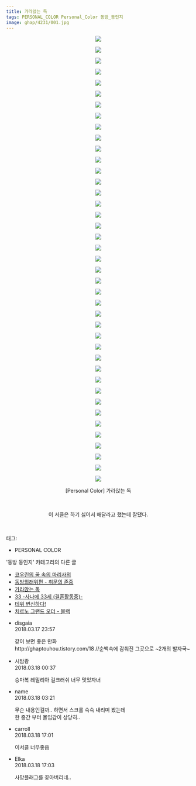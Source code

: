 ```yaml
---
title: 가라앉는 독
tags: PERSONAL_COLOR Personal_Color 동방_동인지
image: ghap/4231/001.jpg
---
```

<div class="article">
<p style="text-align: center; clear: none; float: none;"><img src="{{ site.nasurl }}/ghap/4231/001.jpg"/></p>
<p style="text-align: center; clear: none; float: none;"><img src="{{ site.nasurl }}/ghap/4231/002.jpg"/></p>
<p style="text-align: center; clear: none; float: none;"><img src="{{ site.nasurl }}/ghap/4231/003.jpg"/></p>
<p style="text-align: center; clear: none; float: none;"><img src="{{ site.nasurl }}/ghap/4231/004.jpg"/></p>
<p style="text-align: center; clear: none; float: none;"><img src="{{ site.nasurl }}/ghap/4231/005.jpg"/></p>
<p style="text-align: center; clear: none; float: none;"><img src="{{ site.nasurl }}/ghap/4231/006.jpg"/></p>
<p style="text-align: center; clear: none; float: none;"><img src="{{ site.nasurl }}/ghap/4231/007.jpg"/></p>
<p style="text-align: center; clear: none; float: none;"><img src="{{ site.nasurl }}/ghap/4231/008.jpg"/></p>
<p style="text-align: center; clear: none; float: none;"><img src="{{ site.nasurl }}/ghap/4231/009.jpg"/></p>
<p style="text-align: center; clear: none; float: none;"><img src="{{ site.nasurl }}/ghap/4231/010.jpg"/></p>
<p style="text-align: center; clear: none; float: none;"><img src="{{ site.nasurl }}/ghap/4231/011.jpg"/></p>
<p style="text-align: center; clear: none; float: none;"><img src="{{ site.nasurl }}/ghap/4231/012.jpg"/></p>
<p style="text-align: center; clear: none; float: none;"><img src="{{ site.nasurl }}/ghap/4231/013.jpg"/></p>
<p style="text-align: center; clear: none; float: none;"><img src="{{ site.nasurl }}/ghap/4231/014.jpg"/></p>
<p style="text-align: center; clear: none; float: none;"><img src="{{ site.nasurl }}/ghap/4231/015.jpg"/></p>
<p style="text-align: center; clear: none; float: none;"><img src="{{ site.nasurl }}/ghap/4231/016.jpg"/></p>
<p style="text-align: center; clear: none; float: none;"><img src="{{ site.nasurl }}/ghap/4231/017.jpg"/></p>
<p style="text-align: center; clear: none; float: none;"><img src="{{ site.nasurl }}/ghap/4231/018.jpg"/></p>
<p style="text-align: center; clear: none; float: none;"><img src="{{ site.nasurl }}/ghap/4231/019.jpg"/></p>
<p style="text-align: center; clear: none; float: none;"><img src="{{ site.nasurl }}/ghap/4231/020.jpg"/></p>
<p style="text-align: center; clear: none; float: none;"><img src="{{ site.nasurl }}/ghap/4231/021.jpg"/></p>
<p style="text-align: center; clear: none; float: none;"><img src="{{ site.nasurl }}/ghap/4231/022.jpg"/></p>
<p style="text-align: center; clear: none; float: none;"><img src="{{ site.nasurl }}/ghap/4231/023.jpg"/></p>
<p style="text-align: center; clear: none; float: none;"><img src="{{ site.nasurl }}/ghap/4231/024.jpg"/></p>
<p style="text-align: center; clear: none; float: none;"><img src="{{ site.nasurl }}/ghap/4231/025.jpg"/></p>
<p style="text-align: center; clear: none; float: none;"><img src="{{ site.nasurl }}/ghap/4231/026.jpg"/></p>
<p style="text-align: center; clear: none; float: none;"><img src="{{ site.nasurl }}/ghap/4231/027.jpg"/></p>
<p style="text-align: center; clear: none; float: none;"><img src="{{ site.nasurl }}/ghap/4231/028.jpg"/></p>
<p style="text-align: center; clear: none; float: none;"><img src="{{ site.nasurl }}/ghap/4231/029.jpg"/></p>
<p style="text-align: center; clear: none; float: none;"><img src="{{ site.nasurl }}/ghap/4231/030.jpg"/></p>
<p style="text-align: center; clear: none; float: none;"><img src="{{ site.nasurl }}/ghap/4231/031.jpg"/></p>
<p style="text-align: center; clear: none; float: none;"><img src="{{ site.nasurl }}/ghap/4231/032.jpg"/></p>
<p style="text-align: center; clear: none; float: none;"><img src="{{ site.nasurl }}/ghap/4231/033.jpg"/></p>
<p style="text-align: center; clear: none; float: none;"><img src="{{ site.nasurl }}/ghap/4231/034.jpg"/></p>
<p style="text-align: center; clear: none; float: none;"><img src="{{ site.nasurl }}/ghap/4231/035.jpg"/></p>
<p style="text-align: center; clear: none; float: none;"><img src="{{ site.nasurl }}/ghap/4231/036.jpg"/></p>
<p style="text-align: center; clear: none; float: none;"><img src="{{ site.nasurl }}/ghap/4231/037.jpg"/></p>
<p style="text-align: center; clear: none; float: none;"><img src="{{ site.nasurl }}/ghap/4231/038.jpg"/></p>
<p style="text-align: center; clear: none; float: none;"><img src="{{ site.nasurl }}/ghap/4231/039.jpg"/></p>
<p style="text-align: center; clear: none; float: none;"><img src="{{ site.nasurl }}/ghap/4231/040.jpg"/></p>
<p style="text-align: center; clear: none; float: none;"><img src="{{ site.nasurl }}/ghap/4231/041.jpg"/></p>
<p style="text-align: center; clear: none; float: none;">[Personal Color] 가라앉는 독</p>
<p style="text-align: center; clear: none; float: none;"><br/></p>
<p style="text-align: center; clear: none; float: none;">이 서클은 하기 싫어서 해달라고 했는데 잘됐다.</p>
<p><br/></p>
</div><div class="tagTrail">
<p>태그: </p>
<ul>
<li>PERSONAL COLOR</li>
</ul>
</div><div class="another">
<p>'동방 동인지' 카테고리의 다른 글</p>
<ul>
<li><a href="/2018-03-31-ghap_4239">코우린의 꿈 속의 마리사의</a></li>
<li><a href="/2018-03-31-ghap_4238">동방외래위편 - 취문의 존중</a></li>
<li><a href="/2018-03-17-ghap_4231">가라앉는 독</a></li>
<li><a href="/2018-03-17-ghap_4230">33 -사나에 33세 (결혼활동중)-</a></li>
<li><a href="/2018-03-13-ghap_4228">테위 변신하다!</a></li>
<li><a href="/2018-03-13-ghap_4227">치르노 그랜드 오더 - 블랙</a></li>
</ul>
</div><div class="cb_module cb_fluid">
<div class="cb_wrt cb_profile">
<div class="comment">
<ul>
<li class="cb_thumb_off" id="comment15220969">
<div class="cb_comment_area">
<div class="cb_info_area">
<div class="cb_section">
<span class="cb_nick_name">disgaia</span>
</div>
<div class="cb_section">
<span class="cb_date">2018.03.17 23:57 </span>
</div>
</div>
<div class="cb_dsc_comment">
<p class="cb_dsc">
											같이 보면 좋은 만화<br/>
http://ghaptouhou.tistory.com/18 //순백속에 감춰진 그곳으로 ~2개의 발자국~
										</p>
</div>
</div></li>
<li class="cb_thumb_off" id="comment15220990">
<div class="cb_comment_area">
<div class="cb_info_area">
<div class="cb_section">
<span class="cb_nick_name">시밤쾅</span>
</div>
<div class="cb_section">
<span class="cb_date">2018.03.18 00:37 </span>
</div>
</div>
<div class="cb_dsc_comment">
<p class="cb_dsc">
											승마복 레밀리아 걸크러쉬 너무 멋있자너
										</p>
</div>
</div></li>
<li class="cb_thumb_off" id="comment15221035">
<div class="cb_comment_area">
<div class="cb_info_area">
<div class="cb_section">
<span class="cb_nick_name">name</span>
</div>
<div class="cb_section">
<span class="cb_date">2018.03.18 03:21 </span>
</div>
</div>
<div class="cb_dsc_comment">
<p class="cb_dsc">
											무슨 내용인걸까.. 하면서 스크롤 슥슥 내리며 봤는데<br/>
한 중간 부터 몰입감이 상당히..
										</p>
</div>
</div></li>
<li class="cb_thumb_off" id="comment15221248">
<div class="cb_comment_area">
<div class="cb_info_area">
<div class="cb_section">
<span class="cb_nick_name">carroll</span>
</div>
<div class="cb_section">
<span class="cb_date">2018.03.18 17:01 </span>
</div>
</div>
<div class="cb_dsc_comment">
<p class="cb_dsc">
											이서클 너무좋음
										</p>
</div>
</div></li>
<li class="cb_thumb_off" id="comment15221249">
<div class="cb_comment_area">
<div class="cb_info_area">
<div class="cb_section">
<span class="cb_nick_name">Elka</span>
</div>
<div class="cb_section">
<span class="cb_date">2018.03.18 17:03 </span>
</div>
</div>
<div class="cb_dsc_comment">
<p class="cb_dsc">
											사망플래그를 꽂아버리네..
										</p>
</div>
</div></li>
</ul>
</div>
</div><!-- commentList close -->
</div>